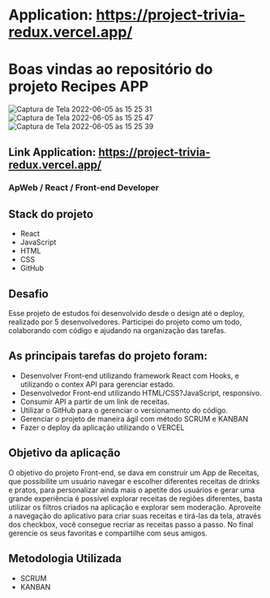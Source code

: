 # Application: https://project-trivia-redux.vercel.app/

# Boas vindas ao repositório do projeto Recipes APP

![Captura de Tela 2022-06-05 às 15 25 31](https://user-images.githubusercontent.com/83237861/172065013-a9e2f16a-193d-4222-b561-4976ab18a879.png) 
![Captura de Tela 2022-06-05 às 15 25 47](https://user-images.githubusercontent.com/83237861/172065019-a8f0ffa8-e281-472f-a21b-7443b53d6b7b.png)
![Captura de Tela 2022-06-05 às 15 25 39](https://user-images.githubusercontent.com/83237861/172065022-d2f65d15-006a-4d88-8105-53ef55a6b707.png)

## Link Application: https://project-trivia-redux.vercel.app/

### ApWeb / React / Front-end Developer

## Stack do projeto

* React 
* JavaScript
* HTML
* CSS
* GitHub

## Desafio

Esse projeto de estudos foi desenvolvido desde o design até o deploy, realizado por 5 desenvolvedores.
Participei do projeto como um todo, colaborando com código e ajudando na organização das tarefas.

## As principais tarefas do projeto foram:

* Desenvolver Front-end utilizando framework React com Hooks, e utilizando o contex API para gerenciar estado.
* Desenvolvedor Front-end utilizando HTML/CSS?JavaScript, responsivo.
* Consumir API a partir de um link de receitas.
* Utilizar o GitHub para o gerenciar o versionamento do código.
* Gerenciar o projeto de maneira ágil com método SCRUM e KANBAN
* Fazer o deploy da aplicação utilizando o VERCEL


## Objetivo da aplicação

O objetivo do projeto Front-end, se dava em construir um App de Receitas, que possibilite um usuário navegar e escolher diferentes receitas de drinks e pratos, para personalizar ainda mais o apetite dos usuários e gerar uma grande experiência é possível explorar receitas de regiões diferentes, basta utilizar os filtros criados na aplicação e explorar sem moderação. Aproveite a navegação do aplicativo para criar suas receitas e tirá-las da tela, através dos checkbox, você consegue recriar as receitas passo a passo. No final gerencie os seus favoritas e compartilhe com seus amigos.

## Metodologia Utilizada
* SCRUM
* KANBAN
